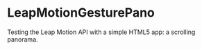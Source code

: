 LeapMotionGesturePano
=====================

Testing the Leap Motion API with a simple HTML5 app: a scrolling panorama.
